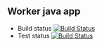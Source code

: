 ## Worker java app
  * Build status
[![Build Status](http://83.175.81.238:8080/buildStatus/icon?job=instavote%2Fworker-build&subject=Build&color=darkgreen)](http://83.175.81.238:8080/job/instavote/job/worker-build/)
 * Test status
[![Build Status](http://83.175.81.238:8080/buildStatus/icon?job=instavote%2Fworker-test&subject=UnitTest)](http://83.175.81.238:8080/job/instavote/job/worker-test/)
